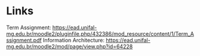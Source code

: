 # Links
Term Assignment: https://ead.unifal-mg.edu.br/moodle2/pluginfile.php/432386/mod_resource/content/1/Term_Assignment.pdf
Information Architecture: https://ead.unifal-mg.edu.br/moodle2/mod/page/view.php?id=64228
